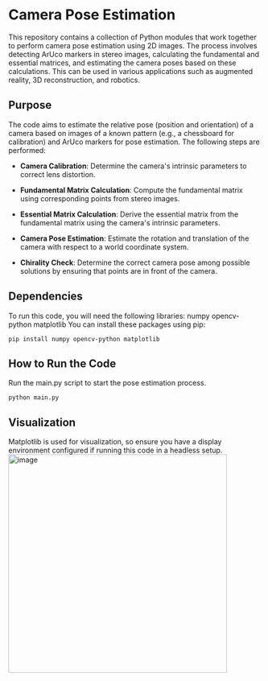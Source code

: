 # Camera Pose Estimation
This repository contains a collection of Python modules that work together to perform camera pose estimation using 2D images. The process involves detecting ArUco markers in stereo images, calculating the fundamental and essential matrices, and estimating the camera poses based on these calculations. This can be used in various applications such as augmented reality, 3D reconstruction, and robotics.

## Purpose
The code aims to estimate the relative pose (position and orientation) of a camera based on images of a known pattern (e.g., a chessboard for calibration) and ArUco markers for pose estimation. The following steps are performed:

* **Camera Calibration**: Determine the camera's intrinsic parameters to correct lens distortion.

* **Fundamental Matrix Calculation**: Compute the fundamental matrix using corresponding points from stereo images.

* **Essential Matrix Calculation**: Derive the essential matrix from the fundamental matrix using the camera's intrinsic parameters.

* **Camera Pose Estimation**: Estimate the rotation and translation of the camera with respect to a world coordinate system.

* **Chirality Check**: Determine the correct camera pose among possible solutions by ensuring that points are in front of the camera.

## Dependencies
To run this code, you will need the following libraries:
numpy
opencv-python
matplotlib
You can install these packages using pip:

`pip install numpy opencv-python matplotlib`

## How to Run the Code
Run the main.py script to start the pose estimation process.

`python main.py`

## Visualization
Matplotlib is used for visualization, so ensure you have a display environment configured if running this code in a headless setup.
<img width="434" alt="image" src="https://github.com/omkarsawant99/Multi-view_geometry/assets/112906388/1a4baab0-6002-4949-a48b-d7af4c7e77c5">
